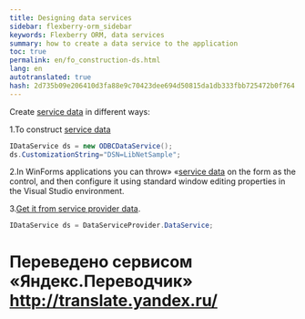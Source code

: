 ```yaml
--- 
title: Designing data services 
sidebar: flexberry-orm_sidebar 
keywords: Flexberry ORM, data services 
summary: how to create a data service to the application 
toc: true 
permalink: en/fo_construction-ds.html 
lang: en 
autotranslated: true 
hash: 2d735b09e206410d3fa88e9c70423dee694d50815da1db333fbb725472b0f764 
--- 
```


Create [service data](fo_data-service.html) in different ways: 

1.To construct [service data](fo_data-service.html) 

```csharp
IDataService ds = new ODBCDataService();			
ds.CustomizationString="DSN=LibNetSample";
``` 

2.In WinForms applications you can throw» «[service data](fo_data-service.html) on the form as the control, and then configure it using standard window editing properties in the Visual Studio environment. 

3.[Get it from service provider data](fo_ds-provider.html). 

```csharp
IDataService ds = DataServiceProvider.DataService;
``` 



 # Переведено сервисом «Яндекс.Переводчик» http://translate.yandex.ru/